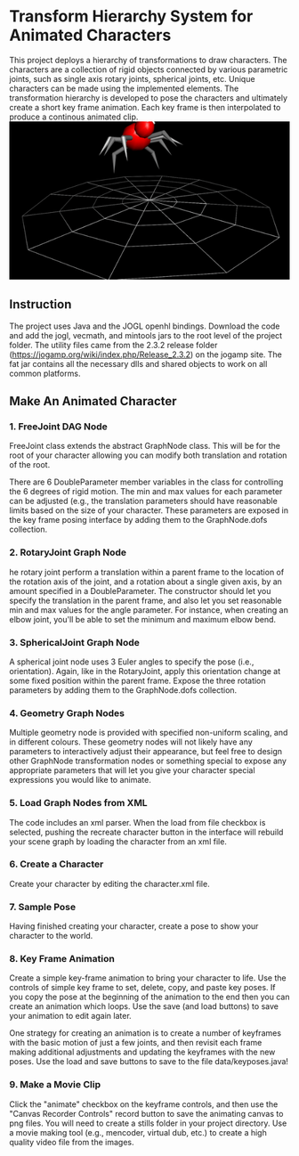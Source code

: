 # Transform Hierarchy System for Animated Characters

This project deploys a hierarchy of transformations to draw characters. The characters are a collection of rigid objects connected by various parametric joints, such as single axis rotary joints, spherical joints, etc. Unique characters can be made using the implemented elements. The transformation hierarchy is developed to pose the characters and ultimately create a short key frame animation. Each key frame is then interpolated to produce a continous animated clip.
 <img src="/spiderClip.gif">

## Instruction
The project uses Java and the JOGL openhl bindings.
Download the code and add the jogl, vecmath, and mintools jars to the root level of the project folder.
The utility files came from the 2.3.2 release folder (https://jogamp.org/wiki/index.php/Release_2.3.2) on the jogamp site. The fat jar contains all the necessary dlls and shared objects to work on all common platforms.

## Make An Animated Character

### 1. FreeJoint DAG Node
FreeJoint class extends the abstract GraphNode class. This will be for the root of your character allowing you can modify both translation and rotation of the root. 

There are 6 DoubleParameter member variables in the class for controlling the 6 degrees of rigid motion. The min and max values for each parameter can be adjusted (e.g., the translation parameters should have reasonable limits based on the size of your character. These parameters are exposed in the key frame posing interface by adding them to the GraphNode.dofs collection.


### 2. RotaryJoint Graph Node 
he rotary joint perform a translation within a parent frame to the location of the rotation axis of the joint, and a rotation about a single given axis, by an amount specified in a DoubleParameter. The constructor should let you specify the translation in the parent frame, and also let you set reasonable min and max values for the angle parameter. For instance, when creating an elbow joint, you'll be able to set the minimum and maximum elbow bend.


### 3. SphericalJoint Graph Node
A spherical joint node uses 3 Euler angles to specify the pose (i.e., orientation). Again, like in the RotaryJoint, apply this orientation change at some fixed position within the parent frame. Expose the three rotation parameters by adding them to the GraphNode.dofs collection. 


### 4. Geometry Graph Nodes  
Multiple geometry node is provided with specified non-uniform scaling, and in different colours. These geometry nodes will not likely have any parameters to interactively adjust their appearance, but feel free to design other GraphNode transformation nodes or something special to expose any appropriate parameters that will let you give your character special expressions you would like to animate.


### 5. Load Graph Nodes from XML
The code includes an xml parser. When the load from file checkbox is selected, pushing the recreate character button in the interface will rebuild your scene graph by loading the character from an xml file.


### 6. Create a Character
Create your character by editing the character.xml file.


### 7. Sample Pose 
Having finished creating your character, create a pose to show your character to the world. 

### 8. Key Frame Animation 
Create a simple key-frame animation to bring your character to life. 
Use the controls of simple key frame to set, delete, copy, and paste key poses. If you copy the pose at the beginning of the animation to the end then you can create an animation which loops. Use the save (and load buttons) to save your animation to edit again later.

One strategy for creating an animation is to create a number of keyframes with the basic motion of just a few joints, and then revisit each frame making additional adjustments and updating the keyframes with the new poses. Use the load and save buttons to save to the file data/keyposes.java!

### 9. Make a Movie Clip
Click the "animate" checkbox on the keyframe controls, and then use the "Canvas Recorder Controls" record button to save the animating canvas to png files. You will need to create a stills folder in your project directory. Use a movie making tool (e.g., mencoder, virtual dub, etc.) to create a high quality video file from the images. 

